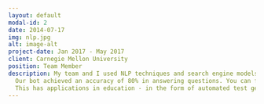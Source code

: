 ```yaml
---
layout: default
modal-id: 2
date: 2014-07-17
img: nlp.jpg
alt: image-alt
project-date: Jan 2017 - May 2017
client: Carnegie Mellon University
position: Team Member
description: My team and I used NLP techniques and search engine models to creat a smart AI bot. This bot can be fed multiple files - wiki entries, newspaper articles, school text - and it can generate questions based on the text. It also answers any questions asked to it about the data that has been fed to it.
  Our bot achieved an accuracy of 80% in answering questions. You can find the code <a href="https://github.com/hexiaoyuhaha/Wiki-Question-Answering-System">here</a> and a short video of our methodology <a href="https://www.youtube.com/watch?v=VWdR6ornHoc">here</a> 
  This has applications in education - in the form of automated test generation, customer service - by answering frequently asked questions customers may have, and much more.
---
```

